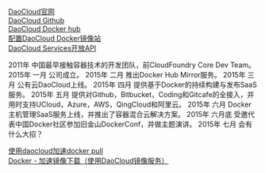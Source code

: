 [DaoCloud官网](https://www.daocloud.io/)  
[DaoCloud Github](https://github.com/DaoCloud)  
[DaoCloud Docker hub](https://hub.daocloud.io/)  
[配置DaoCloud Docker镜像站](https://www.daocloud.io/mirror)  
[DaoCloud Services开放API](http://docs.daocloud.io/api/)  



2011年 中国最早接触容器技术的开发团队，前CloudFoundry Core Dev Team。
2015年 一月 公司成立。
2015年 二月 推出Docker Hub Mirror服务。
2015年 三月 公有云DaoCloud上线。
2015年 四月 提供基于Docker的持续构建与发布SaaS服务。
2015年 五月 提供对Github，Bitbucket，Coding和Gitcafe的全接入，并用时支持UCloud，Azure，AWS，QingCloud和阿里云。
2015年 六月 Docker主机管理SaaS服务上线，并推出了容器混合云解决方案。
2015年 六月底 受邀代表中国Docker社区参加旧金山DockerConf，并做主题演讲。
2015年 七月 会有什么大招？




[使用daocloud加速docker pull](https://www.huaweicloud.com/articles/ec47af7ca8983018f8eaf9cad10c4070.html)  
[Docker - 加速镜像下载（使用DaoCloud镜像服务）](https://www.hangge.com/blog/cache/detail_2401.html)  
[]()  
[]()  
[]()  

